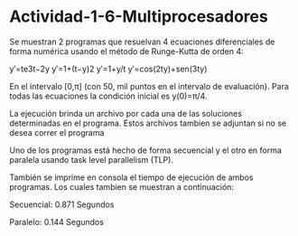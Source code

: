 # Actividad-1-6-Multiprocesadores

Se muestran 2 programas que resuelvan 4 ecuaciones diferenciales de forma numérica usando el método de Runge-Kutta de orden 4:

y′=te3t−2y
y′=1+(t−y)2
y′=1+y/t
y′=cos(2ty)+sen(3ty)

En el intervalo [0,π] (con 50, mil puntos en el intervalo de evaluación). Para todas las ecuaciones la condición inicial es y(0)=π/4. 

La ejecución brinda  un archivo por cada una de las soluciones determinadas en el programa.
Estos archivos tambien se adjuntan si no se desea correr el programa

Uno de los programas está hecho de forma secuencial y el otro en forma paralela usando task level parallelism (TLP). 

También se imprime en consola el tiempo de ejecución de ambos programas. Los cuales tambien se muestran a continuación:

Secuencial:
0.871 Segundos

Paralelo:
0.144 Segundos
